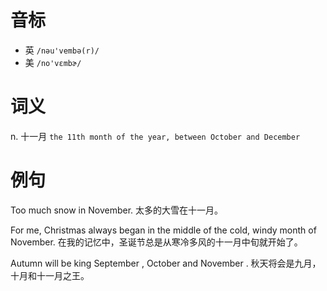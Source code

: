 # 音标

- 英 `/nəu'vembə(r)/`
- 美 `/no'vɛmbɚ/`

# 词义

n. 十一月
`the 11th month of the year, between October and December`

# 例句

Too much snow in November.
太多的大雪在十一月。

For me, Christmas always began in the middle of the cold, windy month of November.
在我的记忆中，圣诞节总是从寒冷多风的十一月中旬就开始了。

Autumn will be king September , October and November .
秋天将会是九月，十月和十一月之王。


